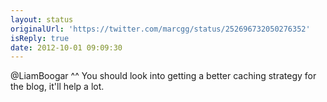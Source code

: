```yaml
---
layout: status
originalUrl: 'https://twitter.com/marcgg/status/252696732050276352'
isReply: true
date: 2012-10-01 09:09:30
---
```


@LiamBoogar ^^ You should look into getting a better caching strategy for the blog, it'll help a lot.
